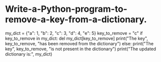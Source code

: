 # Write-a-Python-program-to-remove-a-key-from-a-dictionary.
my_dict = {"a": 1, "b": 2, "c": 3, "d": 4, "e": 5}
key_to_remove = "c"
if key_to_remove in my_dict:
del my_dict[key_to_remove]
print("The key", key_to_remove, "has been removed from the dictionary")
else:
print("The key", key_to_remove, "is not present in the dictionary")
print("The updated dictionary is:", my_dict)
